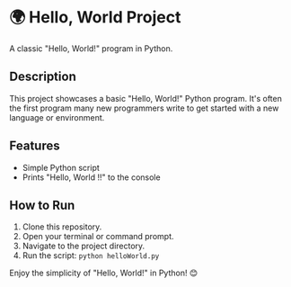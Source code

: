 # 🌍 Hello, World Project

A classic "Hello, World!" program in Python.

## Description
This project showcases a basic "Hello, World!" Python program. It's often the first program many new programmers write to get started with a new language or environment.

## Features
- Simple Python script
- Prints "Hello, World !!" to the console

## How to Run
1. Clone this repository.
2. Open your terminal or command prompt.
3. Navigate to the project directory.
4. Run the script: `python helloWorld.py`

Enjoy the simplicity of "Hello, World!" in Python! 😊
